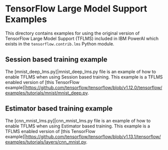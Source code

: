 # TensorFlow Large Model Support Examples

This directory contains examples for using the original version of TensorFlow
Large Model Support (TFLMS) included in IBM PowerAI which exists in the
`tensorflow.contrib.lms` Python module.

## Session based training example
The [mnist_deep_lms.py]|mnist_deep_lms.py file is an example of how to
enable TFLMS when using Session based training. This example is
a TFLMS enabled version of [this TensorFlow example]|https://github.com/tensorflow/tensorflow/blob/v1.12.0/tensorflow/examples/tutorials/mnist/mnist_deep.py.

## Estimator based training example
The [cnn_mnist_lms.py]|cnn_mnist_lms.py file is an example of how to
enable TFLMS when using Estimator based training. This example is
a TFLMS enabled version of [this TensorFlow example]|https://github.com/tensorflow/tensorflow/blob/v1.13.1/tensorflow/examples/tutorials/layers/cnn_mnist.py.

